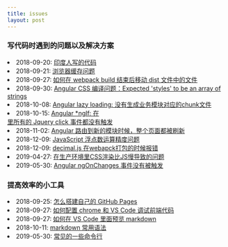 ```yaml
---
title: issues
layout: post
---
```


### 写代码时遇到的问题以及解决方案

<li>2018-09-20: <a class="post-list" href="/2018/09/20/issues-india-project.html">印度人写的代码</a></li>

<li>2018-09-21: <a class="post-list" href="/2018/09/21/issues-cache-busting.html">浏览器缓存问题</a></li>

<li>2018-09-27: <a class="post-list" href="/2018/09/27/issues-webpack-file-management.html">如何在 webpack build 结束后移动 dist 文件中的文件</a></li>

<li>2018-09-30: <a class="post-list" href="/2018/09/30/issues-angular-css.html">Angular CSS 编译问题：Expected 'styles' to be an array of strings</a></li>

<li>2018-10-08: <a class="post-list" href="/2018/10/08/issues-angular-lazyloading-nochunkfiles.html">Angular lazy loading: 没有生成业务模块对应的chunk文件</a></li>

<li>2018-10-15: <a class="post-list" href="/2018/10/18/issues-jqueryevent-notworking-with-ngIf.html">Angular *ngIf: 在<div *ngIf> 里所有的 Jquery click 事件都没有触发</a></li>

<li>2018-11-02: <a class="post-list" href="/2018/11/02/issues-router-reload-page.html">Angular 路由到新的模块时候，整个页面都被刷新</a></li>

<li>2018-12-09: <a class="post-list" href="/2018/12/09/issues-floatcalculate-Inaccurate.html">JavaScript 浮点数运算精度问题</a></li>

<li>2018-12-09: <a class="post-list" href="/2018/12/09/issue-decimaljs-webpack-compilefailed.html">decimal.js 在webapck打包的时候报错</a></li>

<li>2019-04-27: <a class="post-list" href="/2019/04/27/issue-cssslowerthanjs.html">在生产环境里CSS渲染比JS慢导致的问题</a></li>

<li>2019-05-30: <a class="post-list" href="/2019/05/30/issues-angular-ngonchanges-notfired.html">Angular ngOnChanges 事件没有被触发</a></li>

### 提高效率的小工具

<li>2018-09-25: <a class="post-list" href="/2018/09/25/tools-github-pages">怎么搭建自己的 GitHub Pages</a></li>

<li>2018-09-27: <a class="post-list" href="/2018/09/27/tools-vscode-debug.html">如何配置 chrome 和 VS Code 调试前端代码</a></li>

<li>2018-09-27: <a class="post-list" href="/2018/10/01/tools-markdown-preview.html">如何在 VS Code 里面预览 markdown</a></li>

<li>2018-10-11: <a class="post-list" href="/2018/10/11/tools-markdonw-syntax.html">markdown 常用语法</a></li>

<li>2019-05-30: <a class="post-list" href="/2019/05/30/tools-commoncmd.html">常见的一些命令行</a></li>